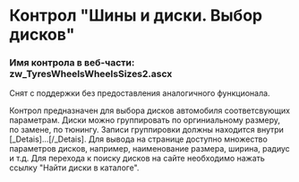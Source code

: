 ﻿---
description: 2.4.9.2
---
# Контрол "Шины и диски. Выбор дисков"
### Имя контрола в веб-части: zw_TyresWheelsWheelsSizes2.ascx
Снят с поддержки без предоставления аналогичного функционала.

Контрол предназначен для выбора дисков автомобиля соответсвующих параметрам.
Диски можно группировать по оргиниальному размеру, по замене, по тюнингу. Записи группировки должны находится внутри [_Detais]...[/_Detais]. 
Для вывода на странице доступно множество параметров дисков, например, наименование размера, ширина, радиус и т.д.
Для перехода к поиску дисков на сайте необходимо нажать ссылку "Найти диски в каталоге".

